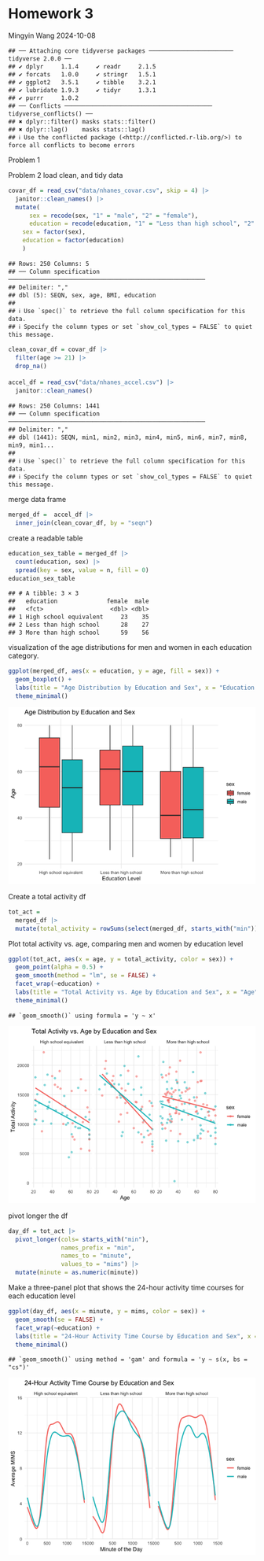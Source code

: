 Homework 3
================
Mingyin Wang
2024-10-08

    ## ── Attaching core tidyverse packages ──────────────────────── tidyverse 2.0.0 ──
    ## ✔ dplyr     1.1.4     ✔ readr     2.1.5
    ## ✔ forcats   1.0.0     ✔ stringr   1.5.1
    ## ✔ ggplot2   3.5.1     ✔ tibble    3.2.1
    ## ✔ lubridate 1.9.3     ✔ tidyr     1.3.1
    ## ✔ purrr     1.0.2     
    ## ── Conflicts ────────────────────────────────────────── tidyverse_conflicts() ──
    ## ✖ dplyr::filter() masks stats::filter()
    ## ✖ dplyr::lag()    masks stats::lag()
    ## ℹ Use the conflicted package (<http://conflicted.r-lib.org/>) to force all conflicts to become errors

Problem 1

Problem 2 load clean, and tidy data

``` r
covar_df = read_csv("data/nhanes_covar.csv", skip = 4) |>
  janitor::clean_names() |>
  mutate(
      sex = recode(sex, "1" = "male", "2" = "female"),
      education = recode(education, "1" = "Less than high school", "2" = "High school equivalent", "3" = "More than high school"), 
    sex = factor(sex), 
    education = factor(education)
    )
```

    ## Rows: 250 Columns: 5
    ## ── Column specification ────────────────────────────────────────────────────────
    ## Delimiter: ","
    ## dbl (5): SEQN, sex, age, BMI, education
    ## 
    ## ℹ Use `spec()` to retrieve the full column specification for this data.
    ## ℹ Specify the column types or set `show_col_types = FALSE` to quiet this message.

``` r
clean_covar_df = covar_df |>
  filter(age >= 21) |>
  drop_na()

accel_df = read_csv("data/nhanes_accel.csv") |>
  janitor::clean_names() 
```

    ## Rows: 250 Columns: 1441
    ## ── Column specification ────────────────────────────────────────────────────────
    ## Delimiter: ","
    ## dbl (1441): SEQN, min1, min2, min3, min4, min5, min6, min7, min8, min9, min1...
    ## 
    ## ℹ Use `spec()` to retrieve the full column specification for this data.
    ## ℹ Specify the column types or set `show_col_types = FALSE` to quiet this message.

merge data frame

``` r
merged_df =  accel_df |>
  inner_join(clean_covar_df, by = "seqn")
```

create a readable table

``` r
education_sex_table = merged_df |>
  count(education, sex) |>
  spread(key = sex, value = n, fill = 0)
education_sex_table
```

    ## # A tibble: 3 × 3
    ##   education              female  male
    ##   <fct>                   <dbl> <dbl>
    ## 1 High school equivalent     23    35
    ## 2 Less than high school      28    27
    ## 3 More than high school      59    56

visualization of the age distributions for men and women in each
education category.

``` r
ggplot(merged_df, aes(x = education, y = age, fill = sex)) +
  geom_boxplot() + 
  labs(title = "Age Distribution by Education and Sex", x = "Education Level", y = "Age") +
  theme_minimal() 
```

![](homework_3_files/figure-gfm/unnamed-chunk-6-1.png)<!-- -->

Create a total activity df

``` r
tot_act = 
  merged_df |>
  mutate(total_activity = rowSums(select(merged_df, starts_with("min"))))
```

Plot total activity vs. age, comparing men and women by education level

``` r
ggplot(tot_act, aes(x = age, y = total_activity, color = sex)) +
  geom_point(alpha = 0.5) +
  geom_smooth(method = "lm", se = FALSE) +
  facet_wrap(~education) +
  labs(title = "Total Activity vs. Age by Education and Sex", x = "Age", y = "Total Activity") +
  theme_minimal()
```

    ## `geom_smooth()` using formula = 'y ~ x'

![](homework_3_files/figure-gfm/unnamed-chunk-8-1.png)<!-- -->

pivot longer the df

``` r
day_df = tot_act |>
  pivot_longer(cols= starts_with("min"),
               names_prefix = "min",
               names_to = "minute",
               values_to = "mims") |> 
  mutate(minute = as.numeric(minute)) 
```

Make a three-panel plot that shows the 24-hour activity time courses for
each education level

``` r
ggplot(day_df, aes(x = minute, y = mims, color = sex)) +
  geom_smooth(se = FALSE) +
  facet_wrap(~education) +
  labs(title = "24-Hour Activity Time Course by Education and Sex", x = "Minute of the Day", y = "Average MIMS") +
  theme_minimal()
```

    ## `geom_smooth()` using method = 'gam' and formula = 'y ~ s(x, bs = "cs")'

![](homework_3_files/figure-gfm/unnamed-chunk-10-1.png)<!-- -->

